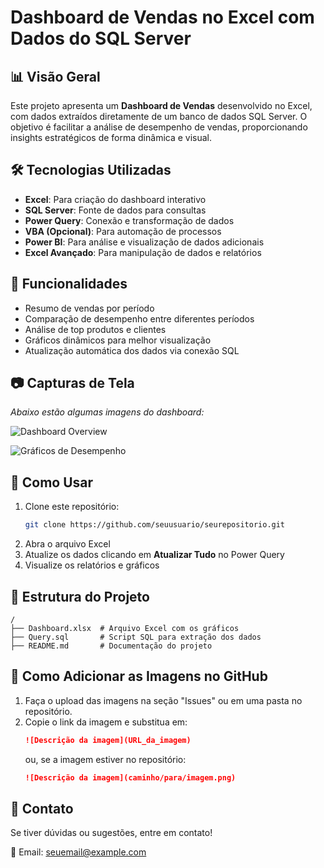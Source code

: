 # Dashboard de Vendas no Excel com Dados do SQL Server

## 📊 Visão Geral
Este projeto apresenta um **Dashboard de Vendas** desenvolvido no Excel, com dados extraídos diretamente de um banco de dados SQL Server. O objetivo é facilitar a análise de desempenho de vendas, proporcionando insights estratégicos de forma dinâmica e visual.

## 🛠️ Tecnologias Utilizadas
- **Excel**: Para criação do dashboard interativo
- **SQL Server**: Fonte de dados para consultas
- **Power Query**: Conexão e transformação de dados
- **VBA (Opcional)**: Para automação de processos
- **Power BI**: Para análise e visualização de dados adicionais
- **Excel Avançado**: Para manipulação de dados e relatórios

## 📌 Funcionalidades
- Resumo de vendas por período
- Comparação de desempenho entre diferentes períodos
- Análise de top produtos e clientes
- Gráficos dinâmicos para melhor visualização
- Atualização automática dos dados via conexão SQL

## 📷 Capturas de Tela
_Abaixo estão algumas imagens do dashboard:_

![Dashboard Overview](coloque_o_nome_do_arquivo_aqui.png)

![Gráficos de Desempenho](coloque_o_nome_do_arquivo_aqui.png)

## 🚀 Como Usar
1. Clone este repositório:
   ```bash
   git clone https://github.com/seuusuario/seurepositorio.git
   ```
2. Abra o arquivo Excel
3. Atualize os dados clicando em **Atualizar Tudo** no Power Query
4. Visualize os relatórios e gráficos

## 📂 Estrutura do Projeto
```
/
├── Dashboard.xlsx  # Arquivo Excel com os gráficos
├── Query.sql       # Script SQL para extração dos dados
├── README.md       # Documentação do projeto
```

## 📎 Como Adicionar as Imagens no GitHub
1. Faça o upload das imagens na seção "Issues" ou em uma pasta no repositório.
2. Copie o link da imagem e substitua em:
   ```markdown
   ![Descrição da imagem](URL_da_imagem)
   ```
   ou, se a imagem estiver no repositório:
   ```markdown
   ![Descrição da imagem](caminho/para/imagem.png)
   ```

## 📧 Contato
Se tiver dúvidas ou sugestões, entre em contato!

📩 Email: [seuemail@example.com](andrewgabrieloliveira@gmail.com)



